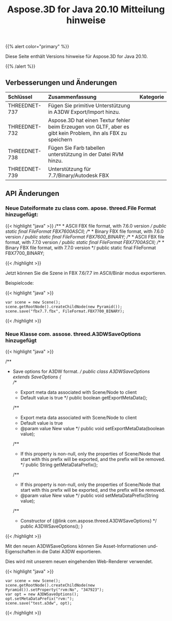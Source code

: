 ﻿---
title: Aspose.3D for Java 20.10 Mitteilung hinweise
type: docs
weight: 7
url: /de/java/aspose-3d-for-java-20-10-release-notes/
---
{{% alert color="primary" %}}

Diese Seite enthält Versions hinweise für Aspose.3D for Java 20.10.

{{% /alert %}}
## **Verbesserungen und Änderungen**

|**Schlüssel**|**Zusammenfassung**|**Kategorie**|
|:- |:- |:- |
|THREEDNET-737 |Fügen Sie primitive Unterstützung in A3DW Export/Import hinzu.|
|THREEDNET-732 |Aspose.3D hat einen Textur fehler beim Erzeugen von GLTF, aber es gibt kein Problem, ihn als FBX zu speichern|
|THREEDNET-738 |Fügen Sie Farb tabellen unterstützung in der Datei RVM hinzu.|
|THREEDNET-739 |Unterstützung für 7.7/Binary/Autodesk FBX|


## API Änderungen ##

### Neue Dateiformate zu class com. apose. threed.File Format hinzugefügt:

{{< highlight "java" >}}
    /**
     * ASCII FBX file format, with 7.6.0 version
     */
    public static final FileFormat FBX7600ASCII;
    /**
     * Binary FBX file format, with 7.6.0 version
     */
    public static final FileFormat FBX7600_BINARY;
    /**
     * ASCII FBX file format, with 7.7.0 version
     */
    public static final FileFormat FBX7700ASCII;
    /**
     * Binary FBX file format, with 7.7.0 version
     */
    public static final FileFormat FBX7700_BINARY;

{{< /highlight >}}

Jetzt können Sie die Szene in FBX 7.6/7.7 im ASCII/Binär modus exportieren.

Beispielcode:

{{< highlight "java" >}}

    var scene = new Scene();
    scene.getRootNode().createChildNode(new Pyramid());
    scene.save("fbx7.7.fbx", FileFormat.FBX7700_BINARY);

{{< /highlight >}}


### Neue Klasse com. assose. threed.A3DWSaveOptions hinzugefügt

{{< highlight "java" >}}


/**
 * Save options for A3DW format.
 */
public class A3DWSaveOptions extends SaveOptions
{    
    /**
     * Export meta data associated with Scene/Node to client
     * Default value is true
     */
    public boolean getExportMetaData();

    /**
     * Export meta data associated with Scene/Node to client
     * Default value is true
     * @param value New value
     */
    public void setExportMetaData(boolean value);

    /**
     * If this property is non-null, only the properties of Scene/Node that start with this prefix will be exported, and the prefix will be removed.
     */
    public String getMetaDataPrefix();

    /**
     * If this property is non-null, only the properties of Scene/Node that start with this prefix will be exported, and the prefix will be removed.
     * @param value New value
     */
    public void setMetaDataPrefix(String value);

    /**
     * Constructor of {@link com.aspose.threed.A3DWSaveOptions}
     */
    public A3DWSaveOptions();
}

{{< /highlight >}}

Mit den neuen A3DWSaveOptions können Sie Asset-Informationen und-Eigenschaften in die Datei A3DW exportieren.

Dies wird mit unserem neuen eingehenden Web-Renderer verwendet.

{{< highlight "java" >}}

    var scene = new Scene();
    scene.getRootNode().createChildNode(new Pyramid()).setProperty("rvm:No", "347923");
    var opt = new A3DWSaveOptions();
    opt.setMetaDataPrefix("rvm:");
    scene.save("test.a3dw", opt);

{{< /highlight >}}

